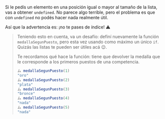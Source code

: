Si le pedís un elemento en una posición igual o mayor al tamaño de la lista, vas a obtener `undefined`. No parece algo terrible, pero el problema es que con `undefined` no podés hacer nada realmente útil.

Así que la advertencia es: ¡no te pases de índice! :warning:

> Teniendo esto en cuenta, va un desafío: definí nuevamente la función `medallaSegunPuesto`, pero esta vez usando como máximo un único `if`. Quizás las listas te pueden ser útiles acá :wink:.
>
> Te recordamos qué hace la función: tiene que devolver la medalla que le corresponde a los primeros puestos de una competencia.
>
>```javascript
>ム medallaSegunPuesto(1)
>"oro"
>ム medallaSegunPuesto(2)
>"plata"
>ム medallaSegunPuesto(3)
>"bronce"
>ム medallaSegunPuesto(4)
>"nada"
>ム medallaSegunPuesto(5)
>"nada"
```
